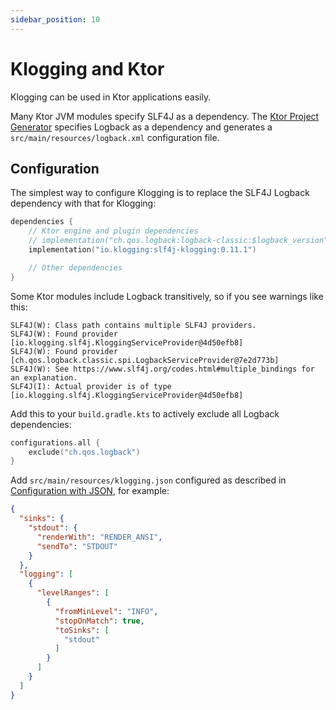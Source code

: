 ```yaml
---
sidebar_position: 10
---
```


# Klogging and Ktor

Klogging can be used in Ktor applications easily.

Many Ktor JVM modules specify SLF4J as a dependency.
The [Ktor Project Generator](https://start.ktor.io/) specifies Logback as a dependency and
generates a `src/main/resources/logback.xml` configuration file.

## Configuration

The simplest way to configure Klogging is to replace the SLF4J Logback dependency with that for
Klogging:

```kotlin
dependencies {
    // Ktor engine and plugin dependencies
    // implementation("ch.qos.logback:logback-classic:$logback_version")
    implementation("io.klogging:slf4j-klogging:0.11.1")

    // Other dependencies
}
```

Some Ktor modules include Logback transitively, so if you see warnings like this:

```text
SLF4J(W): Class path contains multiple SLF4J providers.
SLF4J(W): Found provider [io.klogging.slf4j.KloggingServiceProvider@4d50efb8]
SLF4J(W): Found provider [ch.qos.logback.classic.spi.LogbackServiceProvider@7e2d773b]
SLF4J(W): See https://www.slf4j.org/codes.html#multiple_bindings for an explanation.
SLF4J(I): Actual provider is of type [io.klogging.slf4j.KloggingServiceProvider@4d50efb8]
```

Add this to your `build.gradle.kts` to actively exclude all Logback dependencies:

```kotlin
configurations.all {
    exclude("ch.qos.logback")
}
```

Add `src/main/resources/klogging.json` configured as described
in [Configuration with JSON](../configuration/json.md), for example:

```json
{
  "sinks": {
    "stdout": {
      "renderWith": "RENDER_ANSI",
      "sendTo": "STDOUT"
    }
  },
  "logging": [
    {
      "levelRanges": [
        {
          "fromMinLevel": "INFO",
          "stopOnMatch": true,
          "toSinks": [
            "stdout"
          ]
        }
      ]
    }
  ]
}
```
